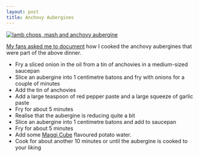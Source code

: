 ```yaml
---
layout: post
title: Anchovy Aubergines
---
```


[![lamb chops, mash and anchovy aubergine](https://c2.staticflickr.com/2/1665/23400232244_49b76a320c.jpg "lamb chops, mash and anchovy aubergine")](https://flic.kr/p/BDNiN5)

[My fans asked me to document](https://twitter.com/Kake/status/681896477514416129) how I cooked the anchovy aubergines that were part of the above dinner.

* Fry a sliced onion in the oil from a tin of anchovies in a medium-sized saucepan
* Slice an aubergine into 1 centimetre batons and fry with onions for a couple of  minutes
* Add the tin of anchovies
* Add a large teaspoon of red pepper paste and a large squeeze of garlic paste
* Fry for about 5 minutes
* Realise that the aubergine is reducing quite a bit
* Slice an aubergine into 1 centimetre batons and add to saucepan
* Fry for about 5 minutes
* Add some [Maggi Cube](http://amzn.to/1O3rivV) flavoured potato water.
* Cook for about another 10 minutes or until the aubergine is cooked to your liking
